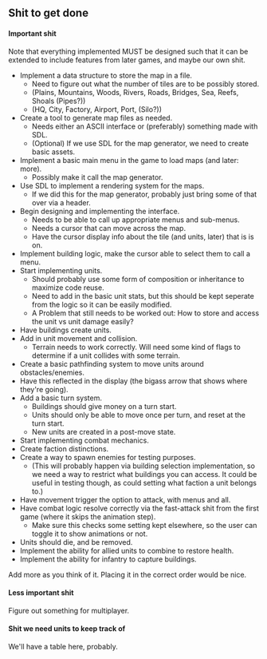 ## Shit to get done
#### Important shit

Note that everything implemented MUST be designed such that it can be extended to include features from later games, and maybe our own shit.

+ Implement a data structure to store the map in a file.
    * Need to figure out what the number of tiles are to be possibly stored.
    * (Plains, Mountains, Woods, Rivers, Roads, Bridges, Sea, Reefs, Shoals (Pipes?))
    * (HQ, City, Factory, Airport, Port, (Silo?))
+ Create a tool to generate map files as needed.
    * Needs either an ASCII interface or (preferably) something made with SDL.
    * \(Optional) If we use SDL for the map generator, we need to create basic assets.
+ Implement a basic main menu in the game to load maps (and later: more).
    * Possibly make it call the map generator.
+ Use SDL to implement a rendering system for the maps.
    * If we did this for the map generator, probably just bring some of that over via a header.
+ Begin designing and implementing the interface.
    * Needs to be able to call up appropriate menus and sub-menus.
    * Needs a cursor that can move across the map.
    * Have the cursor display info about the tile (and units, later) that is is on.
+ Implement building logic, make the cursor able to select them to call a menu.
+ Start implementing units.
    * Should probably use some form of composition or inheritance to maximize code reuse.
    * Need to add in the basic unit stats, but this should be kept seperate from the logic so it can be easily modified.
    * A Problem that still needs to be worked out: How to store and access the unit vs unit damage easily?
+ Have buildings create units.
+ Add in unit movement and collision.
    * Terrain needs to work correctly. Will need some kind of flags to determine if a unit collides with some terrain.
+ Create a basic pathfinding system to move units around obstacles/enemies.
+ Have this reflected in the display (the bigass arrow that shows where they're going).
+ Add a basic turn system.
    * Buildings should give money on a turn start.
    * Units should only be able to move once per turn, and reset at the turn start.
    * New units are created in a post-move state.
+ Start implementing combat mechanics.
+ Create faction distinctions.
+ Create a way to spawn enemies for testing purposes.
    * (This will probably happen via building selection implementation, so we need a way to restrict what buildings you can access. It could be useful in testing though, as could setting what faction a unit belongs to.)
+ Have movement trigger the option to attack, with menus and all.
+ Have combat logic resolve correctly via the fast-attack shit from the first game (where it skips the animation step).
    * Make sure this checks some setting kept elsewhere, so the user can toggle it to show animations or not.
+ Units should die, and be removed.
+ Implement the ability for allied units to combine to restore health.
+ Implement the ability for infantry to capture buildings.

Add more as you think of it. Placing it in the correct order would be nice.

#### Less important shit

Figure out something for multiplayer.

#### Shit we need units to keep track of

We'll have a table here, probably.
